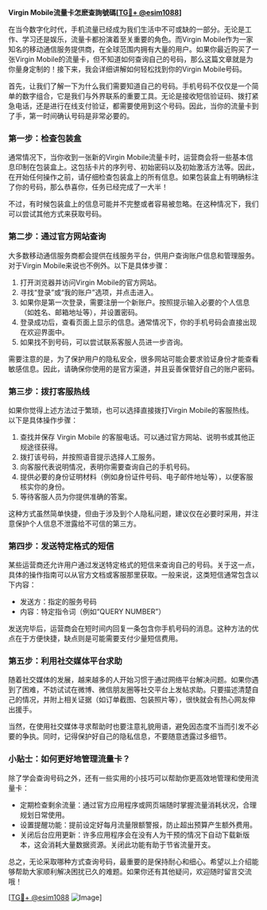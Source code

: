**Virgin Mobile流量卡怎麽查詢號碼[[TG💪+ @esim1088](https://t.me/s/esim1088)]**

在当今数字化时代，手机流量已经成为我们生活中不可或缺的一部分。无论是工作、学习还是娱乐，流量卡都扮演着至关重要的角色。而Virgin Mobile作为一家知名的移动通信服务提供商，在全球范围内拥有大量的用户。如果你最近购买了一张Virgin Mobile的流量卡，但不知道如何查询自己的号码，那么这篇文章就是为你量身定制的！接下来，我会详细讲解如何轻松找到你的Virgin Mobile号码。

首先，让我们了解一下为什么我们需要知道自己的号码。手机号码不仅仅是一个简单的数字组合，它是我们与外界联系的重要工具。无论是接收短信验证码、拨打紧急电话，还是进行在线支付验证，都需要使用到这个号码。因此，当你的流量卡到了手，第一时间确认号码是非常必要的。

### **第一步：检查包装盒**

通常情况下，当你收到一张新的Virgin Mobile流量卡时，运营商会将一些基本信息印制在包装盒上。这包括卡片的序列号、初始密码以及初始激活方法等。因此，在开始任何操作之前，请仔细检查包装盒上的所有信息。如果包装盒上有明确标注了你的号码，那么恭喜你，任务已经完成了一大半！

不过，有时候包装盒上的信息可能并不完整或者容易被忽略。在这种情况下，我们可以尝试其他方式来获取号码。

### **第二步：通过官方网站查询**

大多数移动通信服务商都会提供在线服务平台，供用户查询账户信息和管理服务。对于Virgin Mobile来说也不例外。以下是具体步骤：

1. 打开浏览器并访问Virgin Mobile的官方网站。
2. 寻找“登录”或“我的账户”选项，并点击进入。
3. 如果你是第一次登录，需要注册一个新账户。按照提示输入必要的个人信息（如姓名、邮箱地址等），并设置密码。
4. 登录成功后，查看页面上显示的信息。通常情况下，你的手机号码会直接出现在欢迎界面中。
5. 如果找不到号码，可以尝试联系客服人员进一步咨询。

需要注意的是，为了保护用户的隐私安全，很多网站可能会要求验证身份才能查看敏感信息。因此，请确保你使用的是官方渠道，并且妥善保管好自己的账户密码。

### **第三步：拨打客服热线**

如果你觉得上述方法过于繁琐，也可以选择直接拨打Virgin Mobile的客服热线。以下是具体操作步骤：

1. 查找并保存 Virgin Mobile 的客服电话。可以通过官方网站、说明书或其他正规途径获得。
2. 拨打该号码，并按照语音提示选择人工服务。
3. 向客服代表说明情况，表明你需要查询自己的手机号码。
4. 提供必要的身份证明材料（例如身份证件号码、电子邮件地址等），以便客服核实你的身份。
5. 等待客服人员为你提供准确的答案。

这种方式虽然简单快捷，但由于涉及到个人隐私问题，建议仅在必要时采用，并注意保护个人信息不泄露给不可信的第三方。

### **第四步：发送特定格式的短信**

某些运营商还允许用户通过发送特定格式的短信来查询自己的号码。关于这一点，具体的操作指南可以从官方文档或客服那里获取。一般来说，这类短信通常包含以下内容：

- 发送方：指定的服务号码
- 内容：特定指令词（例如“QUERY NUMBER”）

发送完毕后，运营商会在短时间内回复一条包含你手机号码的消息。这种方法的优点在于方便快捷，缺点则是可能需要支付少量短信费用。

### **第五步：利用社交媒体平台求助**

随着社交媒体的发展，越来越多的人开始习惯于通过网络平台解决问题。如果你遇到了困难，不妨试试在微博、微信朋友圈等社交平台上发帖求助。只要描述清楚自己的情况，并附上相关证据（如订单截图、包装照片等），很快就会有热心网友伸出援手。

当然，在使用社交媒体寻求帮助时也要注意礼貌用语，避免因态度不当而引发不必要的争执。同时，记得保护好自己的隐私信息，不要随意透露过多细节。

### **小贴士：如何更好地管理流量卡？**

除了学会查询号码之外，还有一些实用的小技巧可以帮助你更高效地管理和使用流量卡：

- 定期检查剩余流量：通过官方应用程序或网页端随时掌握流量消耗状况，合理规划日常使用。
- 设置提醒功能：提前设定好每月流量限额警报，防止超出预算产生额外费用。
- 关闭后台应用更新：许多应用程序会在没有人为干预的情况下自动下载新版本，这会消耗大量数据资源。关闭此功能有助于节省流量开支。

总之，无论采取哪种方式查询号码，最重要的是保持耐心和细心。希望以上介绍能够帮助大家顺利解决困扰已久的难题。如果你还有其他疑问，欢迎随时留言交流哦！

[[TG💪+ @esim1088](https://t.me/s/esim1088) ![Image](https://i.postimg.cc/4NQfJmqS/Snipaste-2025-05-13-00-14-12.png)]